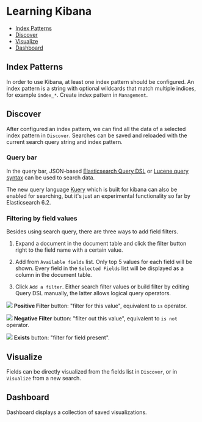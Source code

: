# Learning Kibana

* [Index Patterns](#index-patterns)
* [Discover](#discover)
* [Visualize](#visualize)
* [Dashboard](#dashboard)


## Index Patterns

In order to use Kibana, at least one index pattern should be configured. An index pattern is a string with optional wildcards that match multiple indices, for example `index_*`. Create index pattern in `Management`.

## Discover

After configured an index pattern, we can find all the data of a selected index pattern in `Discover`. Searches can be saved and reloaded with the current search query string and index pattern.

### Query bar

In the query bar, JSON-based [Elasticsearch Query DSL](https://www.elastic.co/guide/en/elasticsearch/reference/current/query-dsl-query-string-query.html) or [Lucene query syntax](https://www.elastic.co/guide/en/kibana/current/lucene-query.html) can be used to search data.

The new query language [Kuery](https://www.elastic.co/guide/en/kibana/current/kuery-query.html) which is built for kibana can also be enabled for searching, but it's just an experimental functionality so far by Elasticsearch 6.2.

### Filtering by field values

Besides using search query, there are three ways to add field filters.

1. Expand a document in the document table and click the filter button right to the field name with a certain value.

2. Add from `Available fields` list. Only top 5 values for each field will be shown. Every field in the `Selected Fields` list will be displayed as a column in the document table.

3. Click `Add a filter`. Either search filter values or build filter by editing Query DSL manually, the latter allows logical query operators.

![](https://www.elastic.co/guide/en/kibana/current/images/PositiveFilter.jpg) **Positive Filter** button: "filter for this value", equivalent to `is` operator.

![](https://www.elastic.co/guide/en/kibana/current/images/NegativeFilter.jpg) **Negative Filter** button: "filter out this value", equivalent to `is not` operator.

![](https://www.elastic.co/guide/en/kibana/current/images/ExistsButton.jpg) **Exists** button: "filter for field present".

## Visualize

Fields can be directly visualized from the fields list in `Discover`, or in `Visualize` from a new search.

## Dashboard

Dashboard displays a collection of saved visualizations.

